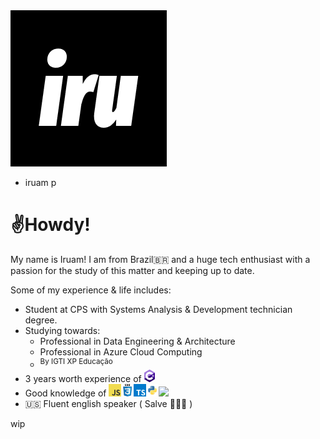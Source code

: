 <picture float="left">
 <source media="(prefers-color-scheme: dark)" srcset="https://raw.githubusercontent.com/iruamfx/iruamfx/main/iru.gif">
 <source media="(prefers-color-scheme: light)" srcset="https://raw.githubusercontent.com/iruamfx/iruamfx/main/iru.gif">
 <img alt="YOUR-ALT-TEXT" src="https://raw.githubusercontent.com/iruamfx/iruamfx/main/iru.gif">
</picture>

* iruam p

# ✌️Howdy!

My name is Iruam! I am from Brazil🇧🇷 and a huge tech enthusiast with a passion for the study of this matter and keeping up to date.

Some of my experience & life includes:
* Student at CPS with Systems Analysis & Development technician degree.
* Studying towards:
  - Professional in Data Engineering & Architecture
  - Professional in Azure Cloud Computing
  - <sup>By IGTI XP Educação</sup>
* 3 years worth experience of <code><img height="20" src="https://raw.githubusercontent.com/iruamfx/iruamfx/main/c-sharp-c-icon-1822x2048-wuf3ijab.png"></code>
* Good knowledge of <code><img height="20" src="https://raw.githubusercontent.com/github/explore/80688e429a7d4ef2fca1e82350fe8e3517d3494d/topics/javascript/javascript.png"></code><code><img height="20" src="https://raw.githubusercontent.com/github/explore/80688e429a7d4ef2fca1e82350fe8e3517d3494d/topics/css/css.png"></code><code><img height="20" src="https://raw.githubusercontent.com/github/explore/80688e429a7d4ef2fca1e82350fe8e3517d3494d/topics/typescript/typescript.png"></code><code><img height="20" src="https://raw.githubusercontent.com/github/explore/80688e429a7d4ef2fca1e82350fe8e3517d3494d/topics/python/python.png"></code><code><img height="20" src="https://upload.wikimedia.org/wikipedia/commons/thumb/6/6a/Godot_icon.svg/600px-Godot_icon.svg.png"></code>
* 🇺🇸 Fluent english speaker ( Salve 🤘🇧🇷 )

wip
